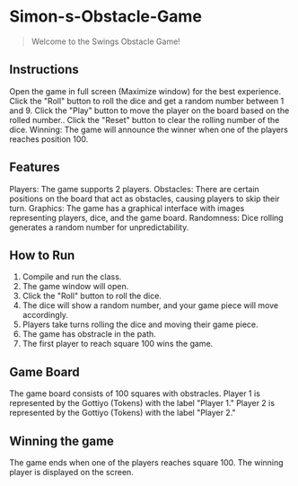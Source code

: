 # Simon-s-Obstacle-Game
>Welcome to the Swings Obstacle Game!


## Instructions
Open the game in full screen (Maximize window) for the best experience.
Click the "Roll" button to roll the dice and get a random number between 1 and 9.
Click the "Play" button to move the player on the board based on the rolled number..
Click the "Reset" button to clear the rolling number of the dice.
Winning: The game will announce the winner when one of the players reaches position 100.

## Features
Players: The game supports 2 players.
Obstacles: There are certain positions on the board that act as obstacles, causing players to skip their turn.
Graphics: The game has a graphical interface with images representing players, dice, and the game board.
Randomness: Dice rolling generates a random number for unpredictability.

## How to Run
1. Compile and run the class.
2. The game window will open.
3. Click the "Roll" button to roll the dice.
4. The dice will show a random number, and your game piece will move accordingly.
5. Players take turns rolling the dice and moving their game piece.
6. The game has obstracle in the path.
7. The first player to reach square 100 wins the game.

## Game Board
The game board consists of 100 squares with obstracles.
Player 1 is represented by the Gottiyo (Tokens) with the label "Player 1."
Player 2 is represented by the Gottiyo (Tokens) with the label "Player 2."

## Winning the game
The game ends when one of the players reaches square 100. The winning player is displayed on the screen.



